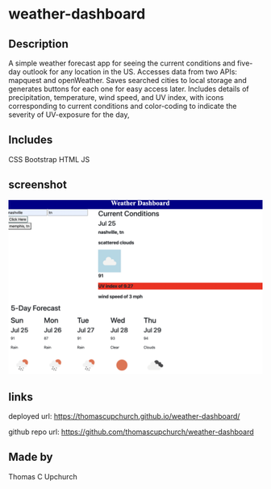 # weather-dashboard


## Description
A simple weather forecast app for seeing the current conditions and five-day outlook for any location in the US. Accesses data from two APIs: mapquest and openWeather. Saves searched cities to local storage and generates buttons for each one for easy access later. Includes details of precipitation, temperature, wind speed, and UV index, with icons corresponding to current conditions and color-coding to indicate the severity of UV-exposure for the day,


## Includes 
CSS
Bootstrap
HTML
JS

## screenshot
![title](assets/weather-screenshot.png)

## links
deployed url: https://thomascupchurch.github.io/weather-dashboard/

github repo url: https://github.com/thomascupchurch/weather-dashboard

## Made by
Thomas C Upchurch
